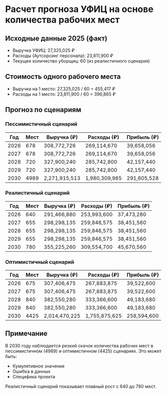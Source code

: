 # Расчет прогноза УФИЦ на основе количества рабочих мест

## Исходные данные 2025 (факт)
- Выручка УФИЦ: 27,325,025 ₽
- Расходы (Аутсорсинг персонала): 23,811,900 ₽
- Текущее количество уборщиц: 60 (из реалистичного сценария)

## Стоимость одного рабочего места
- Выручка на 1 место: 27,325,025 / 60 = 455,417 ₽
- Расходы на 1 место: 23,811,900 / 60 = 396,865 ₽

## Прогноз по сценариям

### Пессимистичный сценарий
| Год  | Мест | Выручка (₽)      | Расходы (₽)      | Прибыль (₽)    |
|------|------|------------------|------------------|----------------|
| 2026 | 678  | 308,772,726      | 269,114,670      | 39,658,056     |
| 2027 | 678  | 308,772,726      | 269,114,670      | 39,658,056     |
| 2028 | 720  | 327,900,240      | 285,742,800      | 42,157,440     |
| 2029 | 720  | 327,900,240      | 285,742,800      | 42,157,440     |
| 2030 | 4989 | 2,271,915,513    | 1,980,309,985    | 291,605,528    |

### Реалистичный сценарий
| Год  | Мест | Выручка (₽)      | Расходы (₽)      | Прибыль (₽)    |
|------|------|------------------|------------------|----------------|
| 2026 | 640  | 291,466,880      | 253,993,600      | 37,473,280     |
| 2027 | 655  | 298,298,135      | 259,846,575      | 38,451,560     |
| 2028 | 655  | 298,298,135      | 259,846,575      | 38,451,560     |
| 2029 | 655  | 298,298,135      | 259,846,575      | 38,451,560     |
| 2030 | 780  | 355,225,260      | 309,554,700      | 45,670,560     |

### Оптимистичный сценарий
| Год  | Мест | Выручка (₽)      | Расходы (₽)      | Прибыль (₽)    |
|------|------|------------------|------------------|----------------|
| 2026 | 675  | 307,406,475      | 267,883,875      | 39,522,600     |
| 2027 | 675  | 307,406,475      | 267,883,875      | 39,522,600     |
| 2028 | 840  | 382,550,280      | 333,366,600      | 49,183,680     |
| 2029 | 840  | 382,550,280      | 333,366,600      | 49,183,680     |
| 2030 | 4425 | 2,014,470,225    | 1,755,875,625    | 258,594,600    |

## Примечание
В 2030 году наблюдается резкий скачок количества рабочих мест в пессимистичном (4989) и оптимистичном (4425) сценариях. Это может быть:
- Кумулятивное значение
- Ошибка в данных
- Специфика проекта

Реалистичный сценарий показывает плавный рост с 640 до 780 мест.
